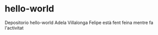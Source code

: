 # hello-world
Depositorio hello-world
Adela Villalonga Felipe està fent feina mentre fa l'activitat
